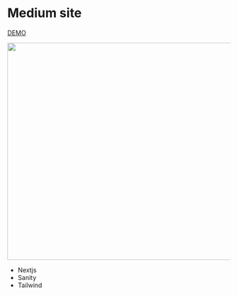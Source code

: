 # Medium site

[DEMO](https://preska-medium3.netlify.app/)

<p align="center">
  <img width="670" height="489" src="https://i.imgur.com/dCktU0j.png">
</p>

- Nextjs
- Sanity
- Tailwind
